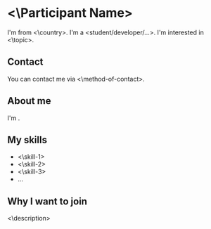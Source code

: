 # <\Participant Name\>

I'm <name> from <\country\>. I'm a <student/developer/...>. I'm interested in <\topic\>.

## Contact

You can contact me via <\method-of-contact\>.

## About me

I'm <description>.

<!-- You can add more information about you here. -->

## My skills

- <\skill-1\>
- <\skill-2\>
- <\skill-3\>
- ...

## Why I want to join

<\description\>

<!-- You can add more information about why you want to join here. This helps us to know you better. -->